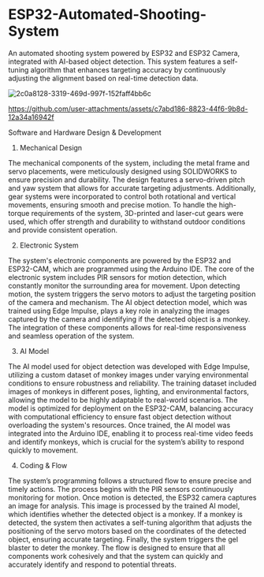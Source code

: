 # ESP32-Automated-Shooting-System
An automated shooting system powered by ESP32 and ESP32 Camera, integrated with AI-based object detection. This system features a self-tuning algorithm that enhances targeting accuracy by continuously adjusting the alignment based on real-time detection data.

![2c0a8128-3319-469d-997f-152faff4bb6c](https://github.com/user-attachments/assets/7ce565c9-da6d-4a2b-9a20-f933df69a18a)

https://github.com/user-attachments/assets/c7abd186-8823-44f6-9b8d-12a34a16942f

Software and Hardware Design & Development

1. Mechanical Design

The mechanical components of the system, including the metal frame and servo placements, were meticulously designed using SOLIDWORKS to ensure precision and durability. The design features a servo-driven pitch and yaw system that allows for accurate targeting adjustments. Additionally, gear systems were incorporated to control both rotational and vertical movements, ensuring smooth and precise motion. To handle the high-torque requirements of the system, 3D-printed and laser-cut gears were used, which offer strength and durability to withstand outdoor conditions and provide consistent operation.

2. Electronic System

The system's electronic components are powered by the ESP32 and ESP32-CAM, which are programmed using the Arduino IDE. The core of the electronic system includes PIR sensors for motion detection, which constantly monitor the surrounding area for movement. Upon detecting motion, the system triggers the servo motors to adjust the targeting position of the camera and mechanism. The AI object detection model, which was trained using Edge Impulse, plays a key role in analyzing the images captured by the camera and identifying if the detected object is a monkey. The integration of these components allows for real-time responsiveness and seamless operation of the system.

3. AI Model

The AI model used for object detection was developed with Edge Impulse, utilizing a custom dataset of monkey images under varying environmental conditions to ensure robustness and reliability. The training dataset included images of monkeys in different poses, lighting, and environmental factors, allowing the model to be highly adaptable to real-world scenarios. The model is optimized for deployment on the ESP32-CAM, balancing accuracy with computational efficiency to ensure fast object detection without overloading the system's resources. Once trained, the AI model was integrated into the Arduino IDE, enabling it to process real-time video feeds and identify monkeys, which is crucial for the system’s ability to respond quickly to movement.

4. Coding & Flow

The system’s programming follows a structured flow to ensure precise and timely actions. The process begins with the PIR sensors continuously monitoring for motion. Once motion is detected, the ESP32 camera captures an image for analysis. This image is processed by the trained AI model, which identifies whether the detected object is a monkey. If a monkey is detected, the system then activates a self-tuning algorithm that adjusts the positioning of the servo motors based on the coordinates of the detected object, ensuring accurate targeting. Finally, the system triggers the gel blaster to deter the monkey. The flow is designed to ensure that all components work cohesively and that the system can quickly and accurately identify and respond to potential threats.
